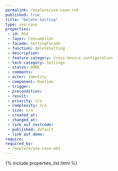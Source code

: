 ```yaml
---
permalink: /explore/use-case-rs4
published: true
title: "Delete Setting"
type: use-case
properties:
 - id: RS4
 - layer: Consumption
 - facade: SettingFacade
 - function: deleteSetting
 - description: 
 - feature category: Cross-device configuration
 - tech category: Settings
 - status: DONE
 - comments: 
 - actor: Identity
 - component: Runtime
 - trigger: 
 - precondition: 
 - result: 
 - priority: n/a
 - complexity: n/a
 - size: n/a
 - created_at: 
 - changed_at: 
 - link auf testcode: 
 - published: default
 - link auf demo: 
require:
required_by:
 - /explore/use-case-a01
---
```

{% include properties_list.html %}
